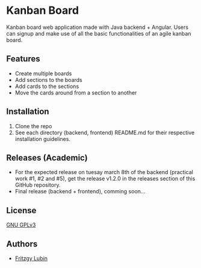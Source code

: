 
# Kanban Board

Kanban board web application made with Java backend + Angular.
Users can signup and make use of all the basic functionalities of an agile kanban board.

## Features

- Create multiple boards
- Add sections to the boards
- Add cards to the sections
- Move the cards around from a section to another



## Installation
1. Clone the repo
2. See each directory (backend, frontend) README.md for their respective installation guidelines.


## Releases (Academic)
- For the expected release on tuesay march 8th of the backend (practical work #1, #2 and #5), get the release v1.2.0 in the releases section of this GitHub repository.
- Final release (backend + frontend), comming soon...







    
## License

[GNU GPLv3](https://choosealicense.com/licenses/gpl-3.0/)


## Authors

- [Fritzgy Lubin](https://www.github.com/fritzgyl)

